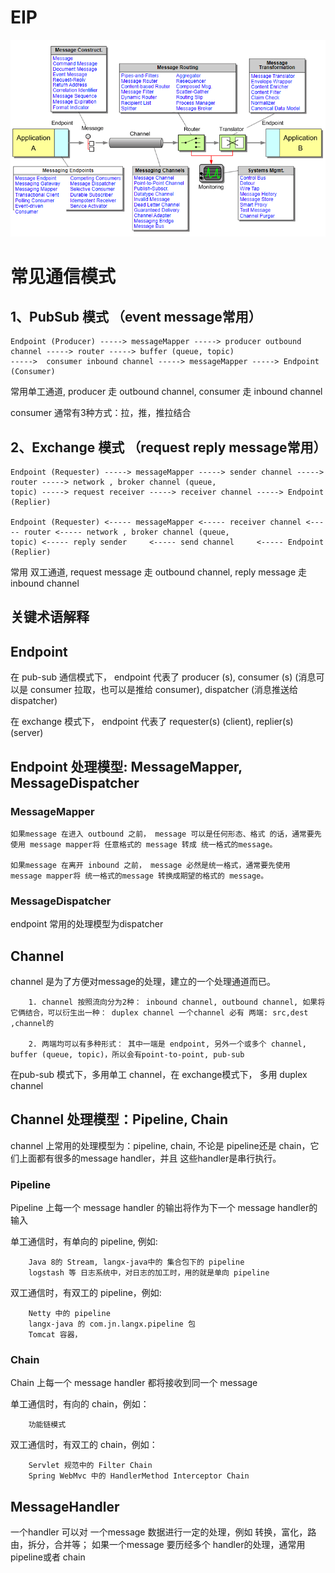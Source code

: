 # EIP 

[![Enterprise Integration Patterns](./images/eip.png)](https://www.enterpriseintegrationpatterns.com/patterns/messaging/)

# 常见通信模式

## 1、PubSub 模式 （event message常用）
```text
Endpoint (Producer) -----> messageMapper -----> producer outbound channel -----> router -----> buffer (queue, topic)
----->  consumer inbound channel -----> messageMapper -----> Endpoint (Consumer)
```
常用单工通道, producer 走 outbound channel, consumer 走 inbound channel

consumer 通常有3种方式：拉，推，推拉结合

## 2、Exchange 模式 （request reply message常用）
```text
Endpoint (Requester) -----> messageMapper -----> sender channel -----> router -----> network , broker channel (queue,
topic) -----> request receiver -----> receiver channel -----> Endpoint (Replier)

Endpoint (Requester) <----- messageMapper <----- receiver channel <----- router <----- network , broker channel (queue,
topic) <----- reply sender     <----- send channel     <----- Endpoint (Replier)
```

常用 双工通道, request message 走 outbound channel, reply message 走 inbound channel

## 关键术语解释

## Endpoint

在 pub-sub 通信模式下， endpoint 代表了 producer (s), consumer (s) (消息可以是 consumer 拉取，也可以是推给 consumer), dispatcher (消息推送给 dispatcher)

在 exchange 模式下， endpoint 代表了 requester(s) (client), replier(s) (server)

## Endpoint 处理模型: MessageMapper, MessageDispatcher

### MessageMapper
```
如果message 在进入 outbound 之前， message 可以是任何形态、格式 的话，通常要先使用 message mapper将 任意格式的 message 转成 统一格式的message。 

如果message 在离开 inbound 之前， message 必然是统一格式，通常要先使用 message mapper将 统一格式的message 转换成期望的格式的 message。
```
### MessageDispatcher

endpoint 常用的处理模型为dispatcher

## Channel

channel 是为了方便对message的处理，建立的一个处理通道而已。


```text
    1. channel 按照流向分为2种： inbound channel, outbound channel, 如果将它俩结合，可以衍生出一种： duplex channel 一个channel 必有 两端: src,dest ,channel的
    
    2. 两端均可以有多种形式： 其中一端是 endpoint, 另外一个或多个 channel, buffer (queue, topic)，所以会有point-to-point, pub-sub 
```


在pub-sub 模式下，多用单工 channel，在 exchange模式下， 多用 duplex channel




## Channel 处理模型：Pipeline, Chain

channel 上常用的处理模型为：pipeline, chain, 不论是 pipeline还是 chain，它们上面都有很多的message handler，并且 这些handler是串行执行。

### Pipeline 
Pipeline 上每一个 message handler 的输出将作为下一个 message handler的输入

单工通信时，有单向的 pipeline, 例如:
```text
    Java 8的 Stream, langx-java中的 集合包下的 pipeline
    logstash 等 日志系统中，对日志的加工时，用的就是单向 pipeline
```

双工通信时，有双工的 pipeline，例如:
```text
    Netty 中的 pipeline
    langx-java 的 com.jn.langx.pipeline 包
    Tomcat 容器，
```


### Chain
Chain 上每一个 message handler 都将接收到同一个 message

单工通信时，有向的 chain，例如：
```text
    功能链模式
```

双工通信时，有双工的 chain，例如：
```text
    Servlet 规范中的 Filter Chain
    Spring WebMvc 中的 HandlerMethod Interceptor Chain
```

## MessageHandler

一个handler 可以对 一个message 数据进行一定的处理，例如 转换，富化，路由，拆分，合并等；
如果一个message 要历经多个 handler的处理，通常用pipeline或者 chain 



